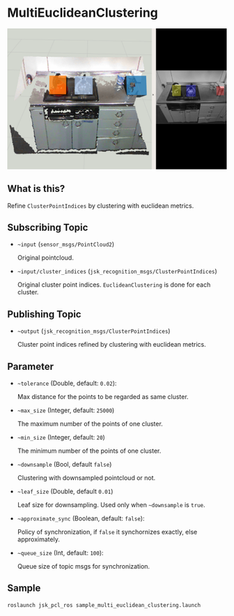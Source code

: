 # MultiEuclideanClustering

![](images/multi_euclidean_clustering.png)

## What is this?

Refine `ClusterPointIndices` by clustering with euclidean metrics.

## Subscribing Topic

* `~input` (`sensor_msgs/PointCloud2`)

  Original pointcloud.

* `~input/cluster_indices` (`jsk_recognition_msgs/ClusterPointIndices`)

  Original cluster point indices. `EuclideanClustering` is done for each cluster.

## Publishing Topic

* `~output` (`jsk_recognition_msgs/ClusterPointIndices`)

  Cluster point indices refined by clustering with euclidean metrics.

## Parameter

* `~tolerance` (Double, default: `0.02`):

   Max distance for the points to be regarded as same cluster.

* `~max_size` (Integer, default: `25000`)

   The maximum number of the points of one cluster.

* `~min_size` (Integer, default: `20`)

   The minimum number of the points of one cluster.

* `~downsample` (Bool, default `false`)

  Clustering with downsampled pointcloud or not.

* `~leaf_size` (Double, default `0.01`)

  Leaf size for downsampling. Used only when `~downsample` is `true`.

* `~approximate_sync` (Boolean, default: `false`):

   Policy of synchronization, if `false` it synchornizes exactly,
   else approximately.

* `~queue_size` (Int, default: `100`):

   Queue size of topic msgs for synchronization.

## Sample

```bash
roslaunch jsk_pcl_ros sample_multi_euclidean_clustering.launch
```
